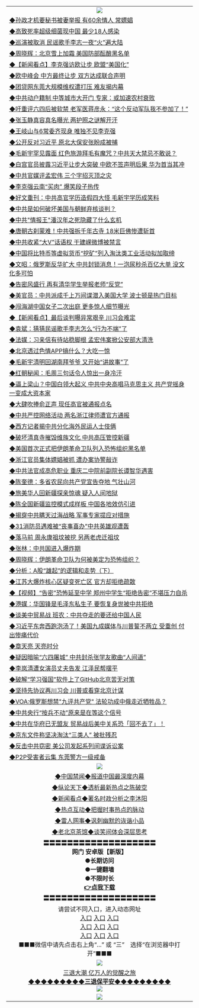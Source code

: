 <table>
  <tr>
    <td align=center><img src="https://github.com/gyhhx/image-upload/blob/master/3.jpg" /></td>
  </tr>
  <tr>
<td align=left>
<a href="https://ctbtfdoocixoa.global.ssl.fastly.net/oo.aspx?name=c1027634&key=ofejcfaxcltk&from=gy">◆孙政才机要秘书被妻举报 有60余情人 常嫖娼</a><br/></td>
  </tr>
  <tr>
<td align=left>
<a href="https://ctbtfdoocixoa.global.ssl.fastly.net/oo.aspx?name=c1027651&key=ofejcfaxcltk&from=gy">◆高致死率超级细菌现中国 最少18人感染</a><br/></td>
 </tr>
  <tr>
<td align=left>
<a href="http://ctbtfdoocixoa.global.ssl.fastly.net/oo.aspx?name=c1027682&key=ofejcfaxcltk&from=gy">◆巡演被取消 民谣歌手李志一夜“火”遍大陆</a><br/></td>
 </tr>
   <tr>
<td align=left>
<a href="http://ctbtfdoocixoa.global.ssl.fastly.net/oo.aspx?name=c1027653&key=ofejcfaxcltk&from=gy">◆周晓辉：北京雪上加霜 美国防部酝酿黑名单</a><br/></td>
   </tr> 
  <tr>
<td align=left>
<a href="http://ctbtfdoocixoa.global.ssl.fastly.net/oo.aspx?name=c1027643&key=ofejcfaxcltk&from=gy">◆【新闻看点】李克强访欧让步 欧盟“美国化”</a><br/></td>
  </tr> 
 <tr>
<td align=left>
<a href="http://ctbtfdoocixoa.global.ssl.fastly.net/oo.aspx?name=c1027599&key=ofejcfaxcltk&from=gy">◆欧中峰会 中方最终让步 双方达成联合声明</a><br/>
</td>
   </tr>
 <tr>
<td align=left>
<a href="http://ctbtfdoocixoa.global.ssl.fastly.net/oo.aspx?name=c1027568&key=ofejcfaxcltk&from=gy">◆团贷网东莞大规模维权遭打压 难友揭内幕</a><br/>
</td>
   </tr>
 <tr>
<td align=left>
<a href="http://ctbtfdoocixoa.global.ssl.fastly.net/oo.aspx?name=c1027718&key=ofejcfaxcltk&from=gy">◆中共动户籍制 中等城市大开门 专家：或加速农村衰败</a><br/></td>
  </tr>
  <tr>
<td align=left>
<a href="http://ctbtfdoocixoa.global.ssl.fastly.net/oo.aspx?name=c1027571&key=ofejcfaxcltk&from=gy">◆吁重评六四后被软禁 老军医蒋彦永：“这个反动军队我不参加了！”</a><br/></td>
 </tr>
   <tr>
<td align=left>
<a href="http://ctbtfdoocixoa.global.ssl.fastly.net/oo.aspx?name=c1027700&key=ofejcfaxcltk&from=gy">◆张玉静真容真名曝光 两护照之谜解开汗</a><br/>
</td>
   </tr>
 <tr>
<td align=left>
<a href="http://ctbtfdoocixoa.global.ssl.fastly.net/oo.aspx?name=c1027628&key=ofejcfaxcltk&from=gy">◆王岐山与6常委齐现身 唯独不见李克强</a><br/></td>
  </tr>
  <tr>
<td align=left>
<a href="http://ctbtfdoocixoa.global.ssl.fastly.net/oo.aspx?name=c1027420&key=ofejcfaxcltk&from=gy">◆公开反对习近平 原北大保安张盼成被捕</a><br/></td>
 </tr>
  <tr>
<td align=left>
<a href="http://ctbtfdoocixoa.global.ssl.fastly.net/oo.aspx?name=c1027575&key=ofejcfaxcltk&from=gy">◆毛新宇罕见露面 红色旅游拜毛有魔咒？中共天大禁忌不敢说？</a><br/></td>
 </tr>
   <tr>
<td align=left>
<a href="http://ctbtfdoocixoa.global.ssl.fastly.net/oo.aspx?name=c1027564&key=ofejcfaxcltk&from=gy">◆白宫官员披露习近平让步大突破 中欧不签声明后果 华为首当其冲</a><br/></td>
   </tr> 
  <tr>
<td align=left>
<a href="http://ctbtfdoocixoa.global.ssl.fastly.net/oo.aspx?name=c1027499&key=ofejcfaxcltk&from=gy">◆中共官媒评孟宏伟 三个字招灭顶之灾</a><br/></td>
  </tr> 
 <tr>
<td align=left>
<a href="http://ctbtfdoocixoa.global.ssl.fastly.net/oo.aspx?name=c1027377&key=ofejcfaxcltk&from=gy">◆李克强云南“买肉” 爆笑段子热传</a><br/>
</td>
   </tr>
 <tr>
<td align=left>
<a href="http://ctbtfdoocixoa.global.ssl.fastly.net/oo.aspx?name=c1027693&key=ofejcfaxcltk&from=gy">◆好文重刊：中共高官学历造假四大怪 毛新宇学历成笑料</a><br/>
</td>
   </tr>
 <tr>
<td align=left>
<a href="http://ctbtfdoocixoa.global.ssl.fastly.net/oo.aspx?name=c1027685&key=ofejcfaxcltk&from=gy">◆中共是如何破坏美国与朝鲜弃核谈判？</a><br/></td>
  </tr>
  <tr>
<td align=left>
<a href="http://ctbtfdoocixoa.global.ssl.fastly.net/oo.aspx?name=c1027546&key=ofejcfaxcltk&from=gy">◆中共"情报王"潘汉年之死隐藏了什么玄机</a><br/></td>
 </tr>
   <tr>
<td align=left>
<a href="http://ctbtfdoocixoa.global.ssl.fastly.net/oo.aspx?name=c1027590&key=ofejcfaxcltk&from=gy">◆唐朝古刹蒙难！中共强拆千年古寺 18米巨佛惨遭斩首</a><br/>
</td>
   </tr>
 <tr>
<td align=left>
<a href="http://ctbtfdoocixoa.global.ssl.fastly.net/oo.aspx?name=c1027681&key=ofejcfaxcltk&from=gy">◆中共收紧“大V”话语权 于建嵘微博被禁言</a><br/>
</td>
   </tr>
<tr>
<td align=left>
<a href="https://ctbtfdoocixoa.global.ssl.fastly.net/oo.aspx?name=c1027597&key=ofejcfaxcltk&from=gy">◆中国将比特币等虚拟货币“挖矿”列入淘汰类工业活动拟加取缔</a><br/>
</td>       
  <tr>
<td align=left>
<a href="https://ctbtfdoocixoa.global.ssl.fastly.net/oo.aspx?name=c1027409&key=ofejcfaxcltk&from=gy">◆文昭：俄罗斯反华扩大 中共封锁消息！一泡尿秒杀百亿大单 没文化多可怕</a><br/></td>
  </tr>
  <tr>
<td align=left>
<a href="https://ctbtfdoocixoa.global.ssl.fastly.net/oo.aspx?name=c1027193&key=ofejcfaxcltk&from=gy">◆告密风盛行 再有清华学生举报老师“反党”</a><br/></td>
 </tr>
  <tr>
<td align=left>
<a href="http://ctbtfdoocixoa.global.ssl.fastly.net/oo.aspx?name=c1027364&key=ofejcfaxcltk&from=gy">◆美官员：中共派成千上万间谍潜入美国大学 波士顿是热门目标</a><br/></td>
 </tr>
   <tr>
<td align=left>
<a href="http://ctbtfdoocixoa.global.ssl.fastly.net/oo.aspx?name=c1027356&key=ofejcfaxcltk&from=gy">◆闯海湖中国女子二次出庭 更多惊人细节曝光</a><br/></td>
   </tr> 
  <tr>
<td align=left>
<a href="http://ctbtfdoocixoa.global.ssl.fastly.net/oo.aspx?name=c1027284&key=ofejcfaxcltk&from=gy">◆【新闻看点】最后谈判曝异常艰辛 川习会难定</a><br/></td>
  </tr> 
 <tr>
<td align=left>
<a href="http://ctbtfdoocixoa.global.ssl.fastly.net/oo.aspx?name=c1027203&key=ofejcfaxcltk&from=gy">◆袁斌：猜猜民谣歌手李志怎么“行为不端”了</a><br/>
</td>
   </tr>
 <tr>
<td align=left>
<a href="http://ctbtfdoocixoa.global.ssl.fastly.net/oo.aspx?name=c1027145&key=ofejcfaxcltk&from=gy">◆法媒：习亲信有待站稳脚根 孟宏伟案掀公安部大清洗</a><br/>
</td>
   </tr>
 <tr>
<td align=left>
<a href="http://ctbtfdoocixoa.global.ssl.fastly.net/oo.aspx?name=c1027251&key=ofejcfaxcltk&from=gy">◆北京透过色情APP搞什么？大吃一惊</a><br/></td>
  </tr>
  <tr>
<td align=left>
<a href="http://ctbtfdoocixoa.global.ssl.fastly.net/oo.aspx?name=c1027245&key=ofejcfaxcltk&from=gy">◆毛新宇清明回湖南拜爷爷 又开始“讲故事”了</a><br/></td>
 </tr>
   <tr>
<td align=left>
<a href="http://ctbtfdoocixoa.global.ssl.fastly.net/oo.aspx?name=c1027151&key=ofejcfaxcltk&from=gy">◆红朝秘闻：毛周三句话令人惊出一身冷汗</a><br/>
</td>
   </tr>
 <tr>
<td align=left>
<a href="http://ctbtfdoocixoa.global.ssl.fastly.net/oo.aspx?name=c1027250&key=ofejcfaxcltk&from=gy">◆逼上梁山？中国白领大起义 中共中央高唱马克思主义 共产党摇身一变成大资本家</a><br/></td>
  </tr>
  <tr>
<td align=left>
<a href="http://ctbtfdoocixoa.global.ssl.fastly.net/oo.aspx?name=c1027384&key=ofejcfaxcltk&from=gy">◆大肆吹捧俞正声 现任高官被通报点名</a><br/></td>
 </tr>
  <tr>
<td align=left>
<a href="http://ctbtfdoocixoa.global.ssl.fastly.net/oo.aspx?name=c1027334&key=ofejcfaxcltk&from=gy">◆中共严控网络活动 两名浙江律师遭官方通报</a><br/></td>
 </tr>
   <tr>
<td align=left>
<a href="http://ctbtfdoocixoa.global.ssl.fastly.net/oo.aspx?name=c1027350&key=ofejcfaxcltk&from=gy">◆西方记者揭中共分化海外民运人士伎俩</a><br/></td>
   </tr> 
  <tr>
<td align=left>
<a href="http://ctbtfdoocixoa.global.ssl.fastly.net/oo.aspx?name=c1027352&key=ofejcfaxcltk&from=gy">◆破坏清真寺摧毁维族文化 中共高压管控新疆</a><br/></td>
  </tr> 
 <tr>
<td align=left>
<a href="http://ctbtfdoocixoa.global.ssl.fastly.net/oo.aspx?name=c1027336&key=ofejcfaxcltk&from=gy">◆美国首次正式把伊朗革命卫队列入恐怖组织黑名单</a><br/>
</td>
   </tr>
 <tr>
<td align=left>
<a href="http://ctbtfdoocixoa.global.ssl.fastly.net/oo.aspx?name=c1027200&key=ofejcfaxcltk&from=gy">◆浙江官员集体嫖娼被抓 遭办案协警敲诈</a><br/>
</td>
   </tr>
 <tr>
<td align=left>
<a href="http://ctbtfdoocixoa.global.ssl.fastly.net/oo.aspx?name=c1027207&key=ofejcfaxcltk&from=gy">◆中共法官成高危职业 重庆二中院前副院长谭智华遇害</a><br/></td>
  </tr>
  <tr>
<td align=left>
<a href="http://ctbtfdoocixoa.global.ssl.fastly.net/oo.aspx?name=c1027387&key=ofejcfaxcltk&from=gy">◆陈奎德：多省农民向共产党宣告夺地 气壮山河</a><br/></td>
 </tr>
   <tr>
<td align=left>
<a href="http://ctbtfdoocixoa.global.ssl.fastly.net/oo.aspx?name=c1027389&key=ofejcfaxcltk&from=gy">◆旅美华人回新疆探亲惊魂 疑入人间地狱</a><br/>
</td>
   </tr>
 <tr>
<td align=left>
<a href="http://ctbtfdoocixoa.global.ssl.fastly.net/oo.aspx?name=c1027383&key=ofejcfaxcltk&from=gy">◆陈全国新疆监控模式成样板 中国各地效仿引进</a><br/>
</td>
   </tr>
<tr>
<td align=left>
<a href="https://ctbtfdoocixoa.global.ssl.fastly.net/oo.aspx?name=c1027358&key=ofejcfaxcltk&from=gy">◆揭穿中共瞒天过海战略 军事专家提应对措施</a><br/>
</td>       
  <tr>
<td align=left>
<a href="https://ctbtfdoocixoa.global.ssl.fastly.net/oo.aspx?name=c1027054&key=ofejcfaxcltk&from=gy">◆31消防员遇难被“丧事喜办”中共英雄观遭轰</a><br/></td>
  </tr>
  <tr>
<td align=left>
<a href="https://ctbtfdoocixoa.global.ssl.fastly.net/oo.aspx?name=c1027025&key=ofejcfaxcltk&from=gy">◆落马前 周永康祖坟被挖 另两老虎迁祖坟</a><br/></td>
 </tr>
  <tr>
<td align=left>
<a href="http://ctbtfdoocixoa.global.ssl.fastly.net/oo.aspx?name=c1027007&key=ofejcfaxcltk&from=gy">◆张林：中共国进入爆炸期</a><br/></td>
 </tr>
   <tr>
<td align=left>
<a href="http://ctbtfdoocixoa.global.ssl.fastly.net/oo.aspx?name=c1027048&key=ofejcfaxcltk&from=gy">◆周晓辉：伊朗革命卫队为何被美定为恐怖组织？</a><br/></td>
   </tr> 
  <tr>
<td align=left>
<a href="http://ctbtfdoocixoa.global.ssl.fastly.net/oo.aspx?name=c1026858&key=ofejcfaxcltk&from=gy">◆分析：A股“雄起”的逻辑和走势（下）</a><br/></td>
  </tr> 
 <tr>
<td align=left>
<a href="http://ctbtfdoocixoa.global.ssl.fastly.net/oo.aspx?name=c1027146&key=ofejcfaxcltk&from=gy">◆江苏大爆炸核心区疑变死亡区 官方却拒绝疏散</a><br/>
</td>
   </tr>
 <tr>
<td align=left>
<a href="http://ctbtfdoocixoa.global.ssl.fastly.net/oo.aspx?name=c1026971&key=ofejcfaxcltk&from=gy">◆【视频】“告密”恐怖延至中学 郑州中学生“拒绝告密”不堪压力自杀</a><br/>
</td>
   </tr>
 <tr>
<td align=left>
<a href="http://ctbtfdoocixoa.global.ssl.fastly.net/oo.aspx?name=c1026926&key=ofejcfaxcltk&from=gy">◆港媒：华国锋是毛泽东私生子 要恢复身世被中共拒绝</a><br/></td>
  </tr>
  <tr>
<td align=left>
<a href="http://ctbtfdoocixoa.global.ssl.fastly.net/oo.aspx?name=c1027011&key=ofejcfaxcltk&from=gy">◆谈美中贸易战 班农：中共夺走的要还给中国人民</a><br/></td>
 </tr>
   <tr>
<td align=left>
<a href="http://ctbtfdoocixoa.global.ssl.fastly.net/oo.aspx?name=c1026993&key=ofejcfaxcltk&from=gy">◆习近平东奔西跑泡汤了！美国九成媒体与川普誓不两立 受重创 付出惨痛代价</a><br/>
</td>
   </tr>
 <tr>
<td align=left>
<a href="http://ctbtfdoocixoa.global.ssl.fastly.net/oo.aspx?name=c1025998&key=ofejcfaxcltk&from=gy">◆章天亮 天亮时分</a><br/></td>
  </tr>
  <tr>
<td align=left>
<a href="http://ctbtfdoocixoa.global.ssl.fastly.net/oo.aspx?name=c1026992&key=ofejcfaxcltk&from=gy">◆疑因暗喻“六四屠城” 中共封杀张学友歌曲“人间道”</a><br/></td>
 </tr>
  <tr>
<td align=left>
<a href="http://ctbtfdoocixoa.global.ssl.fastly.net/oo.aspx?name=c1026978&key=ofejcfaxcltk&from=gy">◆李岚清遭女演员丈夫告发 江泽民帮摆平</a><br/></td>
 </tr>
   <tr>
<td align=left>
<a href="http://ctbtfdoocixoa.global.ssl.fastly.net/oo.aspx?name=c1027034&key=ofejcfaxcltk&from=gy">◆破解“学习强国”软件上了GitHub北京苦无对策</a><br/></td>
   </tr> 
  <tr>
<td align=left>
<a href="http://ctbtfdoocixoa.global.ssl.fastly.net/oo.aspx?name=c1027056&key=ofejcfaxcltk&from=gy">◆坚持先协议再川习会 川普或看穿北京计谋</a><br/></td>
  </tr> 
 <tr>
<td align=left>
<a href="http://ctbtfdoocixoa.global.ssl.fastly.net/oo.aspx?name=c1027013&key=ofejcfaxcltk&from=gy">◆VOA:俄罗斯想禁"九评共产党" 法轮功成中俄走近牺牲品？</a><br/>
</td>
   </tr>
 <tr>
<td align=left>
<a href="http://ctbtfdoocixoa.global.ssl.fastly.net/oo.aspx?name=c1027127&key=ofejcfaxcltk&from=gy">◆中共央行“按兵不动”原来是在等这个信号</a><br/>
</td>
   </tr>
 <tr>
<td align=left>
<a href="http://ctbtfdoocixoa.global.ssl.fastly.net/oo.aspx?name=c1027006&key=ofejcfaxcltk&from=gy">◆中共在华府已无盟友 贸易战后美中关系恐「回不去了」！</a><br/></td>
  </tr>
  <tr>
<td align=left>
<a href="http://ctbtfdoocixoa.global.ssl.fastly.net/oo.aspx?name=c1027038&key=ofejcfaxcltk&from=gy">◆京东文件称坚决淘汰“三类人” 被批残忍</a><br/></td>
 </tr>
   <tr>
<td align=left>
<a href="http://ctbtfdoocixoa.global.ssl.fastly.net/oo.aspx?name=c1027133&key=ofejcfaxcltk&from=gy">◆反击中共窃密 美公司发起系列间谍诉讼案</a><br/>
</td>
   </tr>
 <tr>
<td align=left>
<a href="http://ctbtfdoocixoa.global.ssl.fastly.net/oo.aspx?name=c1027100&key=ofejcfaxcltk&from=gy">◆P2P受害者云集 东莞警方一级戒备</a><br/>
</td>
   </tr>
  <tr>
    <td align=center><img src="https://github.com/gyhhx/image-upload/blob/master/2.jpg" /></td>
  </tr>
  <tr>
  <td align=center>
<a href="http://ctbtfdoocixoa.global.ssl.fastly.net/oo.aspx?name=c816860&key=ofejcfaxcltk&from=gy&tag=99733110">◆中国禁闻◆报道中国最深度内幕</a><br/>
   </tr>
  <tr>
     <td align=center>
<a href="http://ctbtfdoocixoa.global.ssl.fastly.net/oo.aspx?name=c816855&key=ofejcfaxcltk&from=gy&tag=997110">◆纵论天下◆透析最新热点之陈破空</a><br/>
   </tr>
   <tr>
      <td align=center>
<a href="http://ctbtfdoocixoa.global.ssl.fastly.net/oo.aspx?name=c838308&key=ofejcfaxcltk&from=gy&tag=9973110">◆新闻看点◆著名时政分析之李沐阳</a><br/>
   </tr>
   <tr>
     <td align=center>
<a href="http://ctbtfdoocixoa.global.ssl.fastly.net/oo.aspx?name=c816852&key=ofejcfaxcltk&from=gy&tag=9733110">◆热点互动◆把握时事热点的脉动</a><br/>
   </tr>
   <tr>
      <td align=center>
<a href="http://ctbtfdoocixoa.global.ssl.fastly.net/oo.aspx?name=c816694&key=ofejcfaxcltk&from=gy&tag=93310">◆雷人网事◆讽刺幽默的诙谐小品</a><br/>
   </tr>
   <tr>
    <td align=center>
<a href="http://ctbtfdoocixoa.global.ssl.fastly.net/oo.aspx?name=c816650&key=ofejcfaxcltk&from=gy&tag=9973110">◆老北京茶馆◆谈笑间体会深层思考</a><br/>
   </tr>
   <tr>
    <td align=center>
 <b>〓〓〓〓〓〓〓〓〓〓〓〓〓〓〓〓〓〓〓<br/>网门 安卓版【新版】<br/> ●长期访问<br/> ●一键翻墙<br/>  ●不限时长<br/> 
 <a href="https://share.weiyun.com/5XFXrAy">👉<b>点我下载</a><br/>〓〓〓〓〓〓〓〓〓〓〓〓〓〓〓〓〓〓〓<br/>
    </td>
    </tr>
   <tr>
    <td align=center>请尝试不同入口，进入动态网址<br/>
      <a href="https://s3.us-east-2.amazonaws.com/ogateo/show.htm">入口</a>
      <a href="https://s3.ca-central-1.amazonaws.com/ogatec/show.htm">入口</a>
      <a href="https://s3.ap-southeast-2.amazonaws.com/ogatey/show.htm">入口</a><br/>
      <a href="https://s3.ap-northeast-2.amazonaws.com/ogates/show.htm">入口</a>
      <a href="https://s3.eu-central-1.amazonaws.com/ogatef/show.htm">入口</a>
      <a href="https://s3.ap-south-1.amazonaws.com/ogatem/show.htm">入口</a><br/>
      <a href="https://s3-us-west-1.amazonaws.com/ogaten/show.htm">入口</a>
      <a href="https://s3.eu-west-2.amazonaws.com/ogatel/show.htm">入口</a>
      <a href="https://s3.ap-northeast-1.amazonaws.com/ogatet/show.htm">入口</a><br/>
      ■■■微信中请先点击右上角“...” 或 “三”　选择“在浏览器中打开”■■■<b><br/>
    </td>
  </tr>
  <tr>
    <td align=center><img src="https://github.com/gyhhx/image-upload/blob/master/3.jpg" /> </td>
</tr>
  <tr>  
  <td align=center>
  <a href="http://ctbtfdoocixoa.global.ssl.fastly.net/oo.aspx?name=c894205&key=ofejcfaxcltk&from=gy&tag=9973110">三退大潮 亿万人的觉醒之旅</a><br/>
      <a href="http://ctbtfdoocixoa.global.ssl.fastly.net/oo.aspx?name=ogQuit.aspx&key=ofejcfaxcltk&from=gy"><b>◆◆◆◆◆◆◆◆◆三退保平安◆◆◆◆◆◆◆◆◆<br/></a>
      <img src="https://github.com/gyhhx/image-upload/blob/master/3t.jpg" /><br/>
      </td>
  </tr>
   <tr>
    <td align=center><img src="https://raw.githubusercontent.com/oGate2/Up/master/oGate_640.jpg"/></td>
  </tr>
</table>


